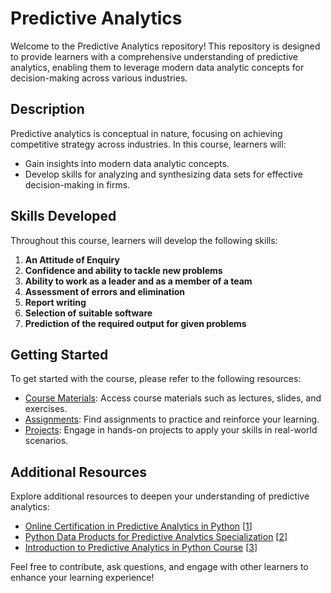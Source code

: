 # Predictive Analytics 

Welcome to the Predictive Analytics repository! This repository is designed to provide learners with a comprehensive understanding of predictive analytics, enabling them to leverage modern data analytic concepts for decision-making across various industries.

## Description
Predictive analytics is conceptual in nature, focusing on achieving competitive strategy across industries. In this course, learners will:
- Gain insights into modern data analytic concepts.
- Develop skills for analyzing and synthesizing data sets for effective decision-making in firms.

## Skills Developed
Throughout this course, learners will develop the following skills:
1. **An Attitude of Enquiry**
2. **Confidence and ability to tackle new problems**
3. **Ability to work as a leader and as a member of a team**
4. **Assessment of errors and elimination**
5. **Report writing**
6. **Selection of suitable software**
7. **Prediction of the required output for given problems**

## Getting Started
To get started with the course, please refer to the following resources:
- [Course Materials](#): Access course materials such as lectures, slides, and exercises.
- [Assignments](#): Find assignments to practice and reinforce your learning.
- [Projects](#): Engage in hands-on projects to apply your skills in real-world scenarios.

## Additional Resources
Explore additional resources to deepen your understanding of predictive analytics:
- [Online Certification in Predictive Analytics in Python](https://www.ey.com/en_in/ey-faas-learning-solutions/certificate-in-predictive-analytics-in-python#:~:text=About%20the%20course,behave%20in%20a%20future%20situation.) [[1](https://www.ey.com/en_in/ey-faas-learning-solutions/certificate-in-predictive-analytics-in-python#:~:text=About%20the%20course,behave%20in%20a%20future%20situation.)]
- [Python Data Products for Predictive Analytics Specialization](https://www.coursera.org/specializations/python-data-products-for-predictive-analytics) [[2](https://www.coursera.org/specializations/python-data-products-for-predictive-analytics)]
- [Introduction to Predictive Analytics in Python Course](https://www.datacamp.com/courses/introduction-to-predictive-analytics-in-python) [[3](https://www.datacamp.com/courses/introduction-to-predictive-analytics-in-python)]

Feel free to contribute, ask questions, and engage with other learners to enhance your learning experience!
